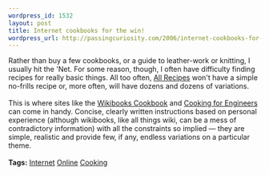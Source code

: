 ```yaml
--- 
wordpress_id: 1532
layout: post
title: Internet cookbooks for the win!
wordpress_url: http://passingcuriosity.com/2006/internet-cookbooks-for-the-win/
---
```

Rather than buy a few cookbooks, or a guide to leather-work or knitting, I usually hit the 'Net. For some reason, though, I often have difficulty finding recipes for really basic things. All too often, <a href="http://allrecipes.com/">All Recipes</a> won't have a simple no-frills recipe or, more often, will have dozens and dozens of variations. <br /><br />This is where sites like the <a href="http://en.wikibooks.org/wiki/Cookbook">Wikibooks Cookbook</a> and <a href="http://www.cookingforengineers.com/">Cooking for Engineers</a> can come in handy. Concise, clearly written instructions based on personal experience (although wikibooks, like all things wiki, can be a mess of contradictory information) with all the constraints so implied &mdash; they are simple, realistic and provide few, if any, endless variations on a particular theme.<br /><br /><span class="tags"><strong>Tags:</strong><!--<br />--> <a rel="tag" href="http://del.icio.us/thsutton/internet">Internet</a><!--<br />--> <a rel="tag" href="http://del.icio.us/thsutton/online">Online</a><!--<br />--> <a rel="tag" href="http://del.icio.us/thsutton/cooking">Cooking</a><!--<br />--></span>

